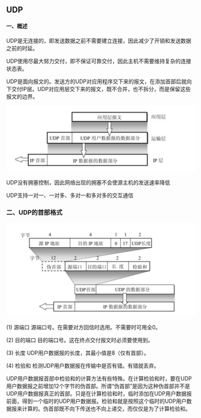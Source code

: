## UDP

#### 一、概述

UDP是无连接的，即发送数据之前不需要建立连接，因此减少了开销和发送数据之前的时延。

UDP使用尽最大努力交付，即不保证可靠交付，因此主机不需要维持复杂的连接状态表。

UDP是面向报文的。发送方的UDP对应用程序交下来的报文，在添加首部后就向下交付IP层。UDP对应用层交下来的报文，既不合并，也不拆分，而是保留这些报文的边界。

<center><img alt="" width="600px"   src="./../../img/udp面向报文.png"/></center>

UDP没有拥塞控制，因此网络出现的拥塞不会使源主机的发送速率降低

UDP支持一对一、一对多、多对一和多对多的交互通信

### 二、UDP的首部格式

<center><img alt="" width="600px" src="./../../img/udp首部.png" /></center>

(1) 源端口 源端口号。在需要对方回信时选用。不需要时可用全0。

(2) 目的端口 目的端口号。这在终点交付报文时必须要使用到。

(3) 长度 UDP用户数据报的长度，其最小值是8（仅有首部）。

(4) 检验和 检测UDP用户数据报在传输中是否有错。有错就丢弃。



UDP用户数据报首部中检验和的计算方法有些特殊。在计算检验和时，要在UDP用户数据报之前增加12个字节的伪首部。所谓“伪首部”是因为这种伪首部并不是UDP用户数据报真正的首部。只是在计算检验和时，临时添加在UDP用户数据报前面，得到一个临时的UDP用户数据报。检验和就是按照这个临时的UDP用户数据报来计算的。伪首部既不向下传送也不向上递交，而仅仅是为了计算检验和。